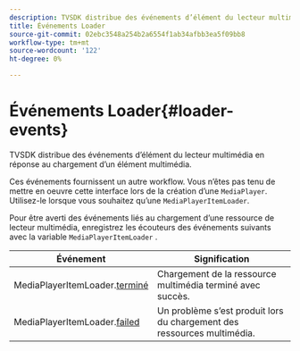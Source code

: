 ```yaml
---
description: TVSDK distribue des événements d’élément du lecteur multimédia en réponse au chargement d’un élément multimédia.
title: Événements Loader
source-git-commit: 02ebc3548a254b2a6554f1ab34afbb3ea5f09bb8
workflow-type: tm+mt
source-wordcount: '122'
ht-degree: 0%

---
```


# Événements Loader{#loader-events}

TVSDK distribue des événements d’élément du lecteur multimédia en réponse au chargement d’un élément multimédia.

Ces événements fournissent un autre workflow. Vous n’êtes pas tenu de mettre en oeuvre cette interface lors de la création d’une `MediaPlayer`. Utilisez-le lorsque vous souhaitez qu’une `MediaPlayerItemLoader`.

Pour être averti des événements liés au chargement d’une ressource de lecteur multimédia, enregistrez les écouteurs des événements suivants avec la variable `MediaPlayerItemLoader` .

| Événement | Signification |
|---|---|
| MediaPlayerItemLoader.[terminé](https://help.adobe.com/en_US/primetime/api/psdk/asdoc-dhls_1.4/com/adobe/mediacore/MediaPlayerItemLoader.html#event:completed) | Chargement de la ressource multimédia terminé avec succès. |
| MediaPlayerItemLoader.[failed](https://help.adobe.com/en_US/primetime/api/psdk/asdoc-dhls_1.4/com/adobe/mediacore/MediaPlayerItemLoader.html#event:failed) | Un problème s’est produit lors du chargement des ressources multimédia. |
